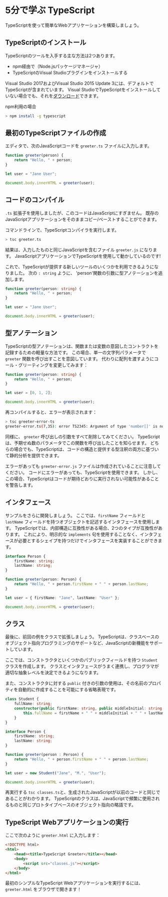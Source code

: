 # 5分で学ぶ TypeScript

TypeScriptを使って簡単なWebアプリケーションを構築しましょう。

## TypeScriptのインストール

TypeScriptのツールを入手する主な方法は2つあります。

- npm経由で（Node.jsパッケージマネージャ）
- TypeScriptのVisual Studioプラグインをインストールする

Visual Studio 2017およびVisual Studio 2015 Update 3には、デフォルトでTypeScriptが含まれています。
Visual StudioでTypeScriptをインストールしていない場合でも、それを[ダウンロード](https://www.typescriptlang.org/#download-links)できます。

npm利用の場合

```bash
> npm install -g typescript
```

## 最初のTypeScriptファイルの作成

エディタで、次のJavaScriptコードを `greeter.ts` ファイルに入力します。

```typescript
function greeter(person) {
    return "Hello, " + person;
}

let user = "Jane User";

document.body.innerHTML = greeter(user);
```

## コードのコンパイル

`.ts` 拡張子を使用しましたが、このコードはJavaScriptにすぎません。
既存のJavaScriptアプリケーションをそのままコピー/ペーストすることができます。

コマンドラインで、TypeScriptコンパイラを実行します。

```bash
> tsc greeter.ts
```

結果は、入力したものと同じJavaScriptを含むファイル `greeter.js` になります。
JavaScriptアプリケーションでTypeScriptを使用して動かしているのです!

これで、TypeScriptが提供する新しいツールのいくつかを利用できるようになりました。
次の `: string` ように、 'person'関数の引数に型アノテーションを追加します。

```typescript
function greeter(person: string) {
    return "Hello, " + person;
}

let user = "Jane User";

document.body.innerHTML = greeter(user);
```

## 型アノテーション

TypeScriptの型アノテーションは、関数または変数の意図したコントラクトを記録するための軽量な方法です。
この場合、単一の文字列パラメータで `greeter` 関数を呼び出すことを意図しています。
代わりに配列を渡すようにコール・グリーティングを変更してみます：

```typescript
function greeter(person: string) {
    return "Hello, " + person;
}

let user = [0, 1, 2];

document.body.innerHTML = greeter(user);
```

再コンパイルすると、エラーが表示されます：

```bash
> tsc greeter-error-ts
greeter-error.ts(7,35): error TS2345: Argument of type 'number[]' is not assignable to parameter of type 'string'.
```

同様に、 `greeter` 呼び出しの引数をすべて削除してみてください。
TypeScriptは、予期せぬ数のパラメータでこの関数を呼び出したことを知らせます。
どちらの場合でも、TypeScriptは、コードの構造と提供する型注釈の両方に基づいて静的分析を提供できます。

エラーがあっても `greeter-error.js` ファイルは作成されていることに注意してください。
コードにエラーがあっても、TypeScriptを使用できます。
しかし、この場合、TypeScriptはコードが期待どおりに実行されない可能性があることを警告します。

## インタフェース

サンプルをさらに開発しましょう。
ここでは、`firstName` フィールドと `lastName` フィールドを持つオブジェクトを記述するインタフェースを使用します。
TypeScriptでは、内部構造に互換性がある場合、2つのタイプが互換性があります。
これにより、明示的な `implements` 句を使用することなく、インタフェースが必要とするシェイプを持つだけでインタフェースを実装することができます。

```typescript
interface Person {
    firstName: string;
    lastName: string;
}

function greeter(person: Person) {
    return "Hello, " + person.firstName + " " + person.lastName;
}

let user = { firstName: "Jane", lastName: "User" };

document.body.innerHTML = greeter(user);
```

## クラス

最後に、前回の例をクラスで拡張しましょう。
TypeScriptは、クラスベースのオブジェクト指向プログラミングのサポートなど、JavaScriptの新機能をサポートしています。

ここでは、コンストラクタといくつかのパブリックフィールドを持つ  `Student` クラスを作成します。
クラスとインタフェースがうまく連携し、プログラマが適切な抽象レベルを決定できるようになります。

また、コンストラクタに対する `public` 付きの引数の使用は、その名前のプロパティを自動的に作成することを可能にする省略表現です。

```typescript
class Student {
    fullName: string;
    constructor(public firstName: string, public middleInitial: string, public lastName: string) {
        this.fullName = firstName + " " + middleInitial + " " + lastName;
    }
}

interface Person {
    firstName: string;
    lastName: string;
}

function greeter(person : Person) {
    return "Hello, " + person.firstName + " " + person.lastName;
}

let user = new Student("Jane", "M.", "User");

document.body.innerHTML = greeter(user);
```

再実行する `tsc classes.ts`と、生成されたJavaScriptが以前のコードと同じであることがわかります。
TypeScriptのクラスは、JavaScriptで頻繁に使用されるものと同じプロトタイプベースのオブジェクト指向の略語です。

## TypeScript Webアプリケーションの実行

ここで次のように `greeter.html` に入力します：

```html
<!DOCTYPE html>
<html>
    <head><title>TypeScript Greeter</title></head>
    <body>
        <script src="classes.js"></script>
    </body>
</html>
```

最初のシンプルなTypeScript Webアプリケーションを実行するには、`greeter.html` をブラウザで開きます！

